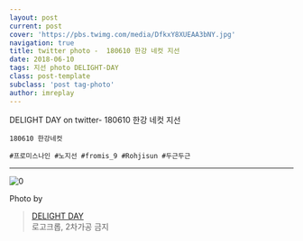 ```yaml
---
layout: post
current: post
cover: 'https://pbs.twimg.com/media/DfkxY8XUEAA3bNY.jpg'
navigation: true
title: twitter photo -  180610 한강 네컷 지선
date: 2018-06-10
tags: 지선 photo DELIGHT-DAY
class: post-template
subclass: 'post tag-photo'
author: imreplay
---
```


DELIGHT DAY on twitter- 180610 한강 네컷 지선

```
180610 한강네컷

#프로미스나인 #노지선 #fromis_9 #Rohjisun #두근두근

```
---

![0](https://pbs.twimg.com/media/DfkxY8XUEAA3bNY.jpg)

Photo by
> [DELIGHT DAY](https://twitter.com/delightday_JS)  
로고크롭, 2차가공 금지
